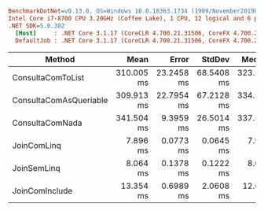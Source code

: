 ``` ini

BenchmarkDotNet=v0.13.0, OS=Windows 10.0.18363.1734 (1909/November2019Update/19H2)
Intel Core i7-8700 CPU 3.20GHz (Coffee Lake), 1 CPU, 12 logical and 6 physical cores
.NET SDK=5.0.302
  [Host]     : .NET Core 3.1.17 (CoreCLR 4.700.21.31506, CoreFX 4.700.21.31502), X64 RyuJIT
  DefaultJob : .NET Core 3.1.17 (CoreCLR 4.700.21.31506, CoreFX 4.700.21.31502), X64 RyuJIT


```
|                 Method |       Mean |      Error |     StdDev |     Median |    Gen 0 |    Gen 1 |   Gen 2 | Allocated |
|----------------------- |-----------:|-----------:|-----------:|-----------:|---------:|---------:|--------:|----------:|
|      ConsultaComToList | 310.005 ms | 23.2458 ms | 68.5408 ms | 323.239 ms |        - |        - |       - |      1 MB |
| ConsultaComAsQueriable | 309.913 ms | 22.7954 ms | 67.2128 ms | 334.579 ms |        - |        - |       - |      1 MB |
|        ConsultaComNada | 341.504 ms |  9.3959 ms | 26.5014 ms | 337.589 ms |        - |        - |       - |      1 MB |
|            JoinComLinq |   7.896 ms |  0.0773 ms |  0.0645 ms |   7.903 ms | 453.1250 | 156.2500 | 62.5000 |      3 MB |
|            JoinSemLinq |   8.064 ms |  0.1378 ms |  0.1222 ms |   8.043 ms | 453.1250 | 156.2500 | 62.5000 |      3 MB |
|         JoinComInclude |  13.354 ms |  0.6989 ms |  2.0608 ms |  12.604 ms |        - |        - |       - |      5 MB |

